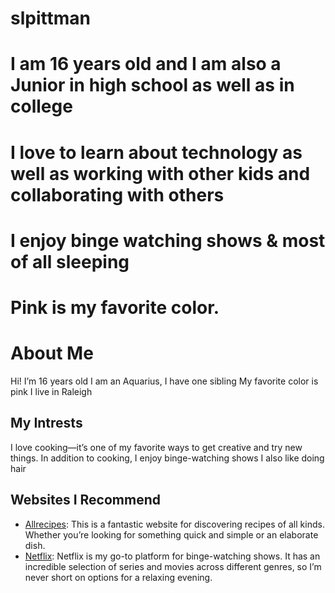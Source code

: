 # slpittman
# I am 16 years old and I am also a Junior in high school as well as in college
# I love to learn about technology as well as working with other kids and collaborating with others
# I enjoy binge watching shows & most of all sleeping 
# Pink is my favorite color.


# About Me
Hi! I’m 16 years old
I am an Aquarius,
I have one sibling 
My favorite color is pink
I live in Raleigh
## My Intrests 
I love cooking—it’s one of my favorite ways to get creative and try new things. 
In addition to cooking, I enjoy binge-watching shows 
 I also like doing hair
## Websites I Recommend
- [Allrecipes](https://www.allrecipes.com): This is a fantastic website for discovering recipes of all kinds. Whether you’re looking for something quick and simple or an elaborate dish.
- [Netflix](https://www.netflix.com): Netflix is my go-to platform for binge-watching shows. It has an incredible selection of series and movies across different genres, so I’m never short on options for a relaxing evening.
